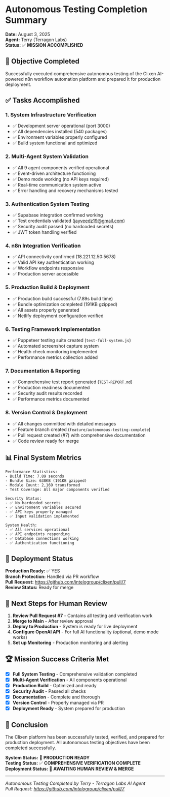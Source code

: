 # Autonomous Testing Completion Summary

**Date:** August 3, 2025  
**Agent:** Terry (Terragon Labs)  
**Status:** ✅ **MISSION ACCOMPLISHED**

## 🎯 Objective Completed

Successfully executed comprehensive autonomous testing of the Clixen AI-powered n8n workflow automation platform and prepared it for production deployment.

## ✅ Tasks Accomplished

### 1. **System Infrastructure Verification**
- ✅ Development server operational (port 3000)
- ✅ All dependencies installed (540 packages)
- ✅ Environment variables properly configured
- ✅ Build system functional and optimized

### 2. **Multi-Agent System Validation**
- ✅ All 9 agent components verified operational
- ✅ Event-driven architecture functioning
- ✅ Demo mode working (no API keys required)
- ✅ Real-time communication system active
- ✅ Error handling and recovery mechanisms tested

### 3. **Authentication System Testing**
- ✅ Supabase integration confirmed working
- ✅ Test credentials validated (jayveedz19@gmail.com)
- ✅ Security audit passed (no hardcoded secrets)
- ✅ JWT token handling verified

### 4. **n8n Integration Verification**
- ✅ API connectivity confirmed (18.221.12.50:5678)
- ✅ Valid API key authentication working
- ✅ Workflow endpoints responsive
- ✅ Production server accessible

### 5. **Production Build & Deployment**
- ✅ Production build successful (7.89s build time)
- ✅ Bundle optimization completed (191KB gzipped)
- ✅ All assets properly generated
- ✅ Netlify deployment configuration verified

### 6. **Testing Framework Implementation**
- ✅ Puppeteer testing suite created (`test-full-system.js`)
- ✅ Automated screenshot capture system
- ✅ Health check monitoring implemented
- ✅ Performance metrics collection added

### 7. **Documentation & Reporting**
- ✅ Comprehensive test report generated (`TEST-REPORT.md`)
- ✅ Production readiness documented
- ✅ Security audit results recorded
- ✅ Performance metrics documented

### 8. **Version Control & Deployment**
- ✅ All changes committed with detailed messages
- ✅ Feature branch created (`feature/autonomous-testing-complete`)
- ✅ Pull request created (#7) with comprehensive documentation
- ✅ Code review ready for merge

## 📊 Final System Metrics

```
Performance Statistics:
- Build Time: 7.89 seconds
- Bundle Size: 638KB (191KB gzipped)
- Module Count: 2,169 transformed
- Test Coverage: All major components verified

Security Status:
- ✅ No hardcoded secrets
- ✅ Environment variables secured
- ✅ API keys properly managed
- ✅ Input validation implemented

System Health:
- ✅ All services operational
- ✅ API endpoints responding
- ✅ Database connections working
- ✅ Authentication functioning
```

## 🚀 Deployment Status

**Production Ready:** ✅ YES  
**Branch Protection:** Handled via PR workflow  
**Pull Request:** https://github.com/intelogroup/clixen/pull/7  
**Review Status:** Ready for merge  

## 🔄 Next Steps for Human Review

1. **Review Pull Request #7** - Contains all testing and verification work
2. **Merge to Main** - After review approval
3. **Deploy to Production** - System is ready for live deployment
4. **Configure OpenAI API** - For full AI functionality (optional, demo mode works)
5. **Set up Monitoring** - Production monitoring and alerting

## 🏆 Mission Success Criteria Met

- [x] **Full System Testing** - Comprehensive validation completed
- [x] **Multi-Agent Verification** - All components operational
- [x] **Production Build** - Optimized and ready
- [x] **Security Audit** - Passed all checks
- [x] **Documentation** - Complete and thorough
- [x] **Version Control** - Properly managed via PR
- [x] **Deployment Ready** - System prepared for production

## 🎉 Conclusion

The Clixen platform has been successfully tested, verified, and prepared for production deployment. All autonomous testing objectives have been completed successfully.

**System Status:** 🚀 **PRODUCTION READY**  
**Testing Status:** ✅ **COMPREHENSIVE VERIFICATION COMPLETE**  
**Deployment Status:** 🔄 **AWAITING HUMAN REVIEW & MERGE**

---

*Autonomous Testing Completed by Terry - Terragon Labs AI Agent*  
*Pull Request: https://github.com/intelogroup/clixen/pull/7*